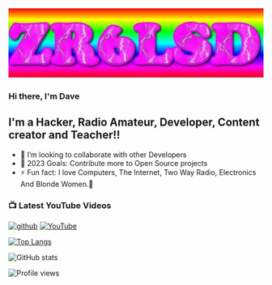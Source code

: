
![](https://github.com/ZR6LSD/ZR6LSD/blob/main/lsd.jpg)

### Hi there, I'm Dave


## I'm a Hacker, Radio Amateur, Developer, Content creator  and Teacher!!

- 👯 I’m looking to collaborate with other Developers
- 🥅 2023 Goals: Contribute more to Open Source projects
- ⚡ Fun fact: I love Computers, The Internet, Two Way Radio, Electronics And Blonde Women.🤣

### 📺 Latest YouTube Videos

[<img src='https://cdn.jsdelivr.net/npm/simple-icons@3.0.1/icons/github.svg' alt='github' height='40'>](https://github.com/ZR6LSD)  [<img src='https://cdn.jsdelivr.net/npm/simple-icons@3.0.1/icons/youtube.svg' alt='YouTube' height='40'>](https://www.youtube.com/channel/UChsvCpuR1VJg0w5DX9j5GsA) 


[![Top Langs](https://github-readme-stats.vercel.app/api/top-langs/?username=ZR6LSD)](https://github.com/anuraghazra/github-readme-stats)

![GitHub stats](https://github-readme-stats.vercel.app/api?username=ZR6LSD&show_icons=true)  

![Profile views](https://gpvc.arturio.dev/ZR6LSD)  
